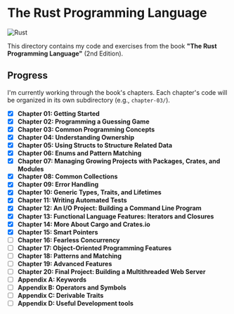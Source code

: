 # The Rust Programming Language

![Rust](https://img.shields.io/badge/rust-%23000000.svg?style=for-the-badge&logo=rust&logoColor=white)

This directory contains my code and exercises from the book **"The Rust
Programming Language"** (2nd Edition).

## Progress

I'm currently working through the book's chapters. Each chapter's code will be
organized in its own subdirectory (e.g., `chapter-03/`).

- [x] **Chapter 01: Getting Started**
- [x] **Chapter 02: Programming a Guessing Game**
- [x] **Chapter 03: Common Programming Concepts**
- [x] **Chapter 04: Understanding Ownership**
- [x] **Chapter 05: Using Structs to Structure Related Data**
- [x] **Chapter 06: Enums and Pattern Matching**
- [x] **Chapter 07: Managing Growing Projects with Packages, Crates, and Modules**
- [x] **Chapter 08: Common Collections**
- [x] **Chapter 09: Error Handling**
- [x] **Chapter 10: Generic Types, Traits, and Lifetimes**
- [x] **Chapter 11: Writing Automated Tests**
- [x] **Chapter 12: An I/O Project: Building a Command Line Program**
- [x] **Chapter 13: Functional Language Features: Iterators and Closures**
- [x] **Chapter 14: More About Cargo and Crates.io**
- [x] **Chapter 15: Smart Pointers**
- [ ] **Chapter 16: Fearless Concurrency**
- [ ] **Chapter 17: Object-Oriented Programming Features**
- [ ] **Chapter 18: Patterns and Matching**
- [ ] **Chapter 19: Advanced Features**
- [ ] **Chapter 20: Final Project: Building a Multithreaded Web Server**
- [ ] **Appendix A: Keywords**
- [ ] **Appendix B: Operators and Symbols**
- [ ] **Appendix C: Derivable Traits**
- [ ] **Appendix D: Useful Development tools**